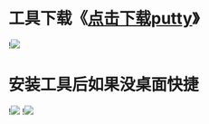 # 工具下载《[点击下载putty](https://www.chiark.greenend.org.uk/~sgtatham/putty/releases/0.74.html)》
!<img src="https://github.com/danshui-git/shuoming/blob/master/doc/100.png#" />
#
#
# 安装工具后如果没桌面快捷
!<img src="https://github.com/danshui-git/shuoming/blob/master/doc/102.png"  />
!<img src="https://github.com/danshui-git/shuoming/blob/master/doc/101.png"  />
